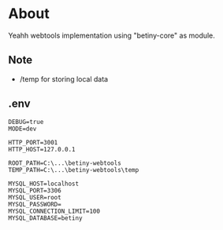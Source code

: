 # About
Yeahh webtools implementation using "betiny-core" as module.

## Note
- /temp for storing local data

## .env

    DEBUG=true
    MODE=dev
    
    HTTP_PORT=3001
    HTTP_HOST=127.0.0.1
    
    ROOT_PATH=C:\...\betiny-webtools
    TEMP_PATH=C:\...\betiny-webtools\temp
    
    MYSQL_HOST=localhost
    MYSQL_PORT=3306
    MYSQL_USER=root
    MYSQL_PASSWORD=
    MYSQL_CONNECTION_LIMIT=100
    MYSQL_DATABASE=betiny